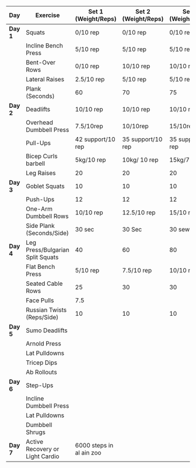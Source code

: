 | **Day**   | **Exercise**                     | **Set 1 (Weight/Reps)**  | **Set 2 (Weight/Reps)** | **Set 3 (Weight/Reps)** | **Cardio (Distance/Time)** |
| --------- | -------------------------------- | ------------------------ | ----------------------- | ----------------------- | -------------------------- |
| **Day 1** | Squats                           | 0/10 rep                 | 0/10 rep                | 0/10 rep                | Jogging: 20-30 mins        |
|           | Incline Bench Press              | 5/10 rep                 | 5/10 rep                | 5/10 rep                | 30 min/3.2 km              |
|           | Bent-Over Rows                   | 0/10 rep                 | 10/10 rep               | 10/10 rep               |                            |
|           | Lateral Raises                   | 2.5/10 rep               | 5/10 rep                | 5/10 rep                |                            |
|           | Plank (Seconds)                  | 60                       | 70                      | 75                      |                            |
| **Day 2** | Deadlifts                        | 10/10 rep                | 10/10 rep               | 10/10 rep               | Jogging: 20 mins           |
|           | Overhead Dumbbell Press          | 7.5/10rep                | 10/10rep                | 15/10rep                | 30 min/3.70km              |
|           | Pull-Ups                         | 42 support/10 rep        | 35 support/10 rep       | 35 support/10 rep       |                            |
|           | Bicep Curls barbell              | 5kg/10 rep               | 10kg/ 10 rep            | 15kg/7 rep              |                            |
|           | Leg Raises                       | 20                       | 20                      | 20                      |                            |
| **Day 3** | Goblet Squats                    | 10                       | 10                      | 10                      | Jogging: 20-30 mins        |
|           | Push-Ups                         | 12                       | 12                      | 12                      | 30 min/3.7km               |
|           | One-Arm Dumbbell Rows            | 10/10 rep                | 12.5/10 rep             | 15/10 rep               |                            |
|           | Side Plank (Seconds/Side)        | 30 sec                   | 30 Sec                  | 30 sewc                 |                            |
| **Day 4** | Leg Press/Bulgarian Split Squats | 40                       | 60                      | 80                      | Jogging: 20-30 mins        |
|           | Flat Bench Press                 | 5/10 rep                 | 7.5/10 rep              | 10/10 rep               | 30 min/3km                 |
|           | Seated Cable Rows                | 25                       | 30                      | 30                      |                            |
|           | Face Pulls                       | 7.5                      |                         |                         |                            |
|           | Russian Twists (Reps/Side)       | 10                       | 10                      | 10                      |                            |
| **Day 5** | Sumo Deadlifts                   |                          |                         |                         | Jogging: 20 mins           |
|           | Arnold Press                     |                          |                         |                         |                            |
|           | Lat Pulldowns                    |                          |                         |                         |                            |
|           | Tricep Dips                      |                          |                         |                         |                            |
|           | Ab Rollouts                      |                          |                         |                         |                            |
| **Day 6** | Step-Ups                         |                          |                         |                         | Jogging: 25-30 mins        |
|           | Incline Dumbbell Press           |                          |                         |                         |                            |
|           | Lat Pulldowns                    |                          |                         |                         |                            |
|           | Dumbbell Shrugs                  |                          |                         |                         |                            |
| **Day 7** | Active Recovery or Light Cardio  | 6000 steps in al ain zoo |                         |                         | Light Jogging: 20-30 mins  |
